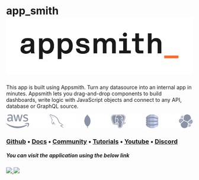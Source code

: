 # app_smith![](https://raw.githubusercontent.com/appsmithorg/appsmith/release/static/appsmith_logo_primary.png)

This app is built using Appsmith. Turn any datasource into an internal app in minutes. Appsmith lets you drag-and-drop components to build dashboards, write logic with JavaScript objects and connect to any API, database or GraphQL source.

![](https://raw.githubusercontent.com/appsmithorg/appsmith/release/static/images/integrations.png)

### [Github](https://github.com/appsmithorg/appsmith) • [Docs](https://docs.appsmith.com/?utm_source=github&utm_medium=social&utm_content=appsmith_docs&utm_campaign=null&utm_term=appsmith_docs) • [Community](https://community.appsmith.com/) • [Tutorials](https://github.com/appsmithorg/appsmith/tree/update/readme#tutorials) • [Youtube](https://www.youtube.com/appsmith) • [Discord](https://discord.gg/rBTTVJp)

##### You can visit the application using the below link

###### [![](https://assets.appsmith.com/git-sync/Buttons.svg) ](http://101.53.135.101:1101/applications/64788c9e4eeccb66c9ba1d1e/pages/64788c9e4eeccb66c9ba1d21) [![](https://assets.appsmith.com/git-sync/Buttons2.svg)](http://101.53.135.101:1101/applications/64788c9e4eeccb66c9ba1d1e/pages/64788c9e4eeccb66c9ba1d21/edit)
